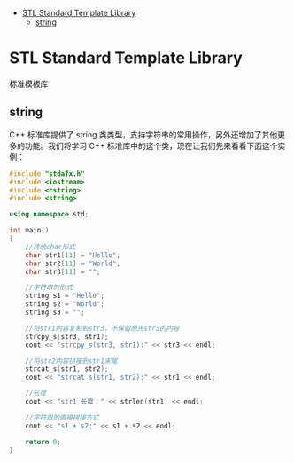 <!-- TOC -->

- [STL Standard Template Library](#stl-standard-template-library)
    - [string](#string)

<!-- /TOC -->

<a id="markdown-stl-standard-template-library" name="stl-standard-template-library"></a>
# STL Standard Template Library
标准模板库

<a id="markdown-string" name="string"></a>
## string
C++ 标准库提供了 string 类类型，支持字符串的常用操作，另外还增加了其他更多的功能。我们将学习 C++ 标准库中的这个类，现在让我们先来看看下面这个实例：

```cpp
#include "stdafx.h"
#include <iostream>
#include <cstring>
#include <string>

using namespace std;

int main()
{
	//传统char形式
	char str1[11] = "Hello";
	char str2[11] = "World";
	char str3[11] = "";

	//字符串的形式
	string s1 = "Hello";
	string s2 = "World";
	string s3 = "";

	//将str1内容复制到str3，不保留原先str3的内容
	strcpy_s(str3, str1);
	cout << "strcpy_s(str3, str1):" << str3 << endl;

	//将str2内容拼接到str1末尾
	strcat_s(str1, str2);
	cout << "strcat_s(str1, str2):" << str1 << endl;

	//长度
	cout << "str1 长度：" << strlen(str1) << endl;

	//字符串的直接拼接方式
	cout << "s1 + s2:" << s1 + s2 << endl;

	return 0;
}
```